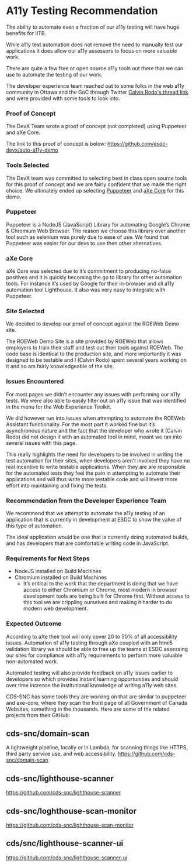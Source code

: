 # A11y Testing Recommendation

The ability to automate even a fraction of our a11y testing will have huge benefits for IITB.

While a11y test automation does not remove the need to manually test our applications it does allow our a11y assessors to focus on more valuable work.

There are quite a few free or open source a11y tools out there that we can use to automate the testing of our work.

The developer experience team reached out to some folks in the web a11y community in Ottawa and the GoC through Twitter [Calvin Rodo's thread link](https://twitter.com/CalvinR/status/1093265325041352722) and were provided with some tools to look into.

### Proof of Concept

The DevX Team wrote a proof of concept (not completed) using Puppeteer and aXe Core.

The link to this proof of concept is below: <https://github.com/esdc-devx/auto-a11y-demo>

### Tools Selected

The DevX team was committed to selecting best in class open source tools for this proof of concept and we are fairly confident that we made the right choice. We ultimately ended up selecting [Puppeteer](https://developers.google.com/web/tools/puppeteer/) and [aXe Core](https://www.deque.com/axe/) for this demo.

### Puppeteer

Puppeteer is a NodeJS (JavaScript) Library for automating Google’s Chrome & Chromium Web Browser. The reason we choose this library over another tool such as selenium was purely due to ease of use. We found that Puppeteer was easier for our devs to use then other alternatives.

### aXe Core

aXe Core was selected due to it’s commitment to producing no-false positives and it is quickly becoming the go to library for other automation tools. For instance it’s used by Google for their in-browser and cli a11y automation tool Lighthouse. It also was very easy to integrate with Puppeteer.

### Site Selected

We decided to develop our proof of concept against the ROEWeb Demo site.

The ROEWeb Demo Site is a site provided by ROEWeb that allows employers to train their staff and test out their tools against ROEWeb. The code base is identical to the production site, and more importantly it was designed to be testable and I (Calvin Rodo) spent several years working on it and so am fairly knowledgeable of the site.

### Issues Encountered

For most pages we didn’t encounter any issues with performing our a11y tests. We were also able to easily filter out an a11y issue that was identified in the menu for the Web Experience Toolkit.

We did however run into issues when attempting to automate the ROEWeb Assistant functionality. For the most part it worked fine but it’s asynchronous nature and the fact that the developer who wrote it (Calvin Rodo) did not design it with an automated tool in mind, meant we ran into several issues with this page.

This really highlights the need for developers to be involved in writing the test automation for their sites, when developers aren’t involved they have no real incentive to write testable applications. When they are are responsible for the automated tests they feel the pain in attempting to automate their applications and will thus write more testable code and will invest more effort into maintaining and fixing the tests.

### Recommendation from the Developer Experience Team

We recommend that we attempt to automate the a11y testing of an application that is currently in development at ESDC to show the value of this type of automation.

The ideal application would be one that is currently doing automated builds, and has developers that are comfortable writing code in JavaScript.

### Requirements for Next Steps

* NodeJS installed on Build Machines
* Chromium installed on Build Machines
  * It’s critical to the work that the department is doing that we have access to either Chromium or Chrome, most modern in browser development tools are being built for Chrome first. Without access to this tool we are crippling ourselves and making it harder to do modern web development.

### Expected Outcome

According to aXe their tool will only cover 20 to 50% of all accessibility issues. Automation of a11y testing through aXe coupled with an html5 validation library we should be able to free up the teams at ESDC assessing our sites for compliance with a11y requirements to perform more valuable non-automated work.

Automated testing will also provide feedback on a11y issues earlier to developers so which provides instant learning opportunities and should over time increase the institutional knowledge of writing a11y web sites.

CDS-SNC has some tools they are working on that are similar to puppeteer and axe-core, where they scan the front page of all Government of Canada Websites, something in the thousands.
Here are some of the related projects from their GitHub:

## cds-snc/domain-scan

A lightweight pipeline, locally or in Lambda, for scanning things like HTTPS, third party service use, and web accessibility.
<https://github.com/cds-snc/domain-scan>

## cds-snc/lighthouse-scanner

<https://github.com/cds-snc/lighthouse-scanner>

## cds-snc/loghthouse-scan-monitor

<https://github.com/cds-snc/lighthouse-scan-monitor>

## cds/snc/lighthouse-scanner-ui

<https://github.com/cds-snc/lighthouse-scanner-ui>
